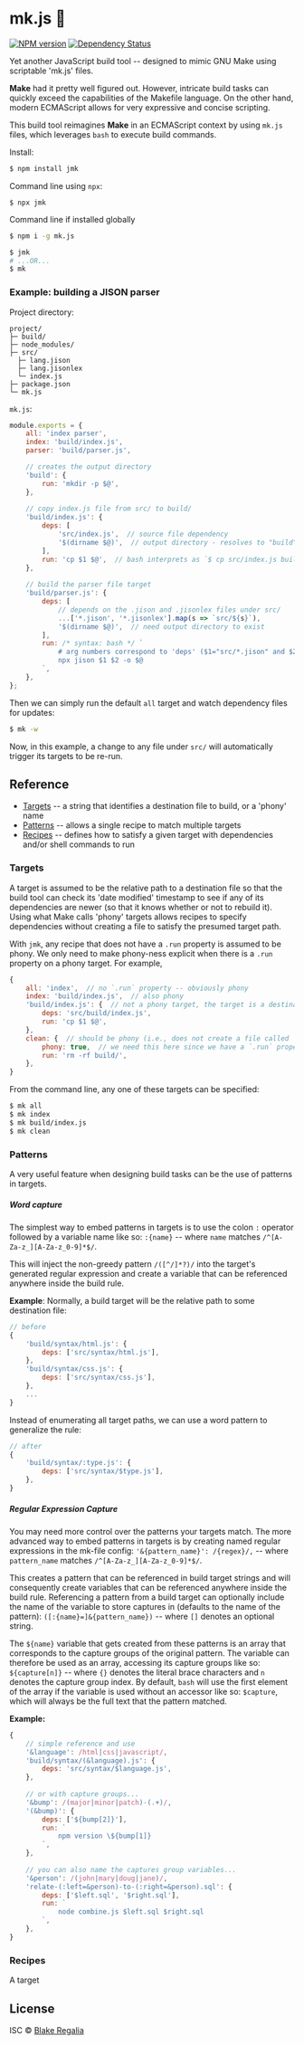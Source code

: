 # mk.js 🎂
[![NPM version][npm-image]][npm-url] [![Dependency Status][daviddm-image]][daviddm-url] 

Yet another JavaScript build tool -- designed to mimic GNU Make using scriptable 'mk.js' files.

**Make** had it pretty well figured out. However, intricate build tasks can quickly exceed the capabilities of the Makefile language.  On the other hand, modern ECMAScript allows for very expressive and concise scripting.

This build tool reimagines **Make** in an ECMAScript context by using `mk.js` files, which leverages `bash` to execute build commands.

Install:
```bash
$ npm install jmk
```

Command line using `npx`:
```
$ npx jmk
```

Command line if installed globally
```bash
$ npm i -g mk.js

$ jmk
# ...OR...
$ mk
```

### Example: building a JISON parser

Project directory:
```
project/
├─ build/
├─ node_modules/
├─ src/
  ├─ lang.jison
  ├─ lang.jisonlex
  └─ index.js  
├─ package.json
└─ mk.js
```

`mk.js`:
```js
module.exports = {
    all: 'index parser',
    index: 'build/index.js',
    parser: 'build/parser.js',

    // creates the output directory
    'build': {
        run: 'mkdir -p $@',
    },
    
    // copy index.js file from src/ to build/
    'build/index.js': {
        deps: [
            'src/index.js',  // source file dependency
            '$(dirname $@)',  // output directory - resolves to "build"
        ],
        run: 'cp $1 $@',  // bash interprets as `$ cp src/index.js build/index.js`
    },
    
    // build the parser file target
    'build/parser.js': {
        deps: [
            // depends on the .jison and .jisonlex files under src/
            ...['*.jison', '*.jisonlex'].map(s => `src/${s}`),
            '$(dirname $@)',  // need output directory to exist
        ],
        run: /* syntax: bash */ `
            # arg numbers correspond to 'deps' ($1="src/*.jison" and $2="src/*.jisonlex")
            npx jison $1 $2 -o $@
        `,
    },
};
```

Then we can simply run the default `all` target and watch dependency files for updates:
```bash
$ mk -w
```

Now, in this example, a change to any file under `src/` will automatically trigger its targets to be re-run.

## Reference

 - [Targets](#targets) -- a string that identifies a destination file to build, or a 'phony' name
 - [Patterns](#patterns) -- allows a single recipe to match multiple targets
 - [Recipes](#recipes) -- defines how to satisfy a given target with dependencies and/or shell commands to run

### Targets
A target is assumed to be the relative path to a destination file so that the build tool can check its 'date modified' timestamp to see if any of its dependencies are newer (so that it knows whether or not to rebuild it). Using what Make calls 'phony' targets allows recipes to specify dependencies without creating a file to satisfy the presumed target path. 

With `jmk`, any recipe that does not have a `.run` property is assumed to be phony. We only need to make phony-ness explicit when there is a `.run` property on a phony target. For example, 
```js
{
    all: 'index',  // no `.run` property -- obviously phony
    index: 'build/index.js',  // also phony
    'build/index.js': {  // not a phony target, the target is a destination file
        deps: 'src/build/index.js',
        run: 'cp $1 $@',
    },
    clean: {  // should be phony (i.e., does not create a file called `clean`)
        phony: true,  // we need this here since we have a `.run` property
        run: 'rm -rf build/',
    },
}
```

From the command line, any one of these targets can be specified:
```bash
$ mk all
$ mk index
$ mk build/index.js
$ mk clean
```

### Patterns
A very useful feature when designing build tasks can be the use of patterns in targets. 

##### Word capture
The simplest way to embed patterns in targets is to use the colon `:` operator followed by a variable name like so:
`:{name}` -- where `name` matches `/^[A-Za-z_][A-Za-z_0-9]*$/`.

This will inject the non-greedy pattern `/([^/]*?)/` into the target's generated regular expression and create a variable that can be referenced anywhere inside the build rule.


**Example**:
Normally, a build target will be the relative path to some destination file:
```js
// before
{
    'build/syntax/html.js': {
        deps: ['src/syntax/html.js'],
    },
    'build/syntax/css.js': {
        deps: ['src/syntax/css.js'],
    },
    ...
}
```

Instead of enumerating all target paths, we can use a word pattern to generalize the rule:
```js
// after
{
    'build/syntax/:type.js': {
        deps: ['src/syntax/$type.js'],
    },
}
```

##### Regular Expression Capture
You may need more control over the patterns your targets match. The more advanced way to embed patterns in targets is by creating named regular expressions in the mk-file config:
`'&{pattern_name}': /{regex}/,`  -- where `pattern_name` matches `/^[A-Za-z_][A-Za-z_0-9]*$/`.

This creates a pattern that can be referenced in build target strings and will consequently create variables that can be referenced anywhere inside the build rule. Referencing a pattern from a build target can optionally include the name of the variable to store captures in (defaults to the name of the pattern):
`([:{name}=]&{pattern_name})` -- where `[]` denotes an optional string.

The `${name}` variable that gets created from these patterns is an array that corresponds to the capture groups of the original pattern. The variable can therefore be used as an array, accessing its capture groups like so: `${capture[n]}` -- where `{}` denotes the literal brace characters and `n` denotes the capture group index. By default, `bash` will use the first element of the array if the variable is used without an accessor like so: `$capture`, which will always be the full text that the pattern matched.

**Example:**
```js
{
    // simple reference and use
    '&language': /html|css|javascript/,
    'build/syntax/(&language).js': {
        deps: 'src/syntax/$language.js',
    },
    
    // or with capture groups...
    '&bump': /(major|minor|patch)-(.+)/,
    '(&bump)': {
        deps: ['${bump[2]}'],
        run: `
            npm version \${bump[1]}
        `,
    },
    
    // you can also name the captures group variables...
    '&person': /(john|mary|doug|jane)/,
    'relate-(:left=&person)-to-(:right=&person).sql': {
        deps: ['$left.sql', '$right.sql'],
        run: `
            node combine.js $left.sql $right.sql
        `,
    },
}
```

### Recipes
A target

<!-- While some have turned to config-based build tools like Grunt, or stream-based build tools like Gulp, the happy config/stream hybrid approach -->

## License

ISC © [Blake Regalia]()


[npm-image]: https://badge.fury.io/js/jmk.svg
[npm-url]: https://npmjs.org/package/jmk
[daviddm-image]: https://david-dm.org/blake-regalia/jmk.js.svg?theme=shields.io
[daviddm-url]: https://david-dm.org/blake-regalia/jmk.js


